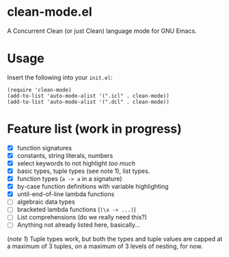 # clean-mode.el
A Concurrent Clean (or just Clean) language mode for GNU Emacs.
# Usage
Insert the following into your `init.el`:
```elisp
(require 'clean-mode)
(add-to-list 'auto-mode-alist '(".icl" . clean-mode))
(add-to-list 'auto-mode-alist '(".dcl" . clean-mode))
```

# Feature list (work in progress)
- [x] function signatures
- [x] constants, string literals, numbers
- [x] select keywords to not highlight *too much*
- [x] basic types, tuple types (see note 1), list types.
- [x] function types (`a -> a` in a signature)
- [x] by-case function definitions with variable highlighting
- [x] until-end-of-line lambda functions
- [ ] algebraic data types
- [ ] bracketed lambda functions (`(\x -> ...)`)
- [ ] List comprehensions (do we really need this?)
- [ ] Anything not already listed here, basically...

(*note 1*) Tuple types work, but both the types and tuple
values are capped at a maximum of 3 tuples, on a maximum of
3 levels of nesting, for now.
